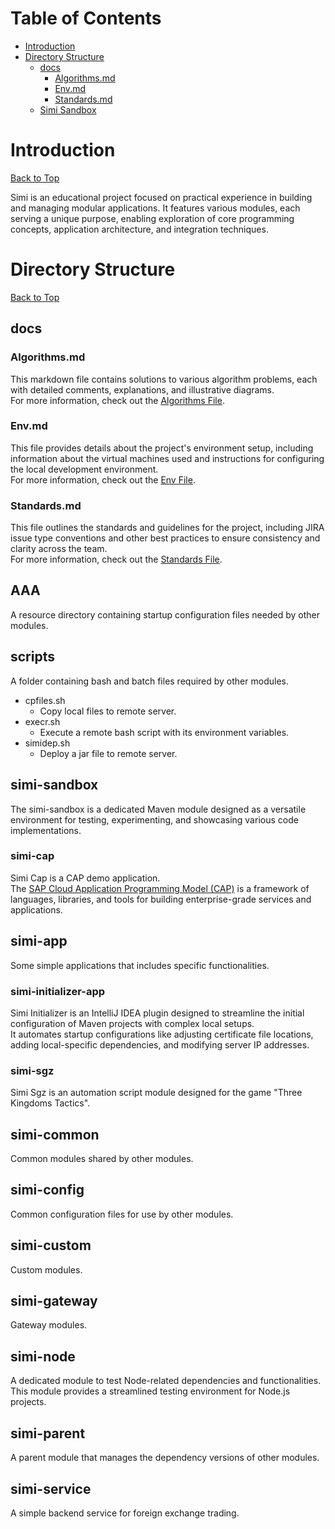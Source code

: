 # Table of Contents
- [Introduction](#introduction)
- [Directory Structure](#directory-structure)
  - [docs](#docs)
    - [Algorithms.md](#algorithmsmd)
    - [Env.md](#envmd)
    - [Standards.md](#standardsmd)
  - [Simi Sandbox](#simi-sandbox)
# Introduction
[Back to Top](#table-of-contents) 

Simi is an educational project focused on practical experience in building and managing modular applications. It features various modules, each serving a unique purpose, enabling exploration of core programming concepts, application architecture, and integration techniques.
# Directory Structure
[Back to Top](#table-of-contents)
## docs
### Algorithms.md
This markdown file contains solutions to various algorithm problems, each with detailed comments, explanations, and illustrative diagrams.    
For more information, check out the [Algorithms File](docs/Algorithms.md).

### Env.md
This file provides details about the project's environment setup, 
including information about the virtual machines used and instructions for configuring the local development environment.  
For more information, check out the [Env File](docs/Env.md).

### Standards.md
This file outlines the standards and guidelines for the project, including JIRA issue type conventions and other best practices to ensure consistency and clarity across the team.  
For more information, check out the [Standards File](docs/Standards.md).

## AAA 
A resource directory containing startup configuration files needed by other modules.
## scripts
A folder containing bash and batch files required by other modules.
* cpfiles.sh
  - Copy local files to remote server.
* execr.sh
  - Execute a remote bash script with its environment variables.
* simidep.sh 
  - Deploy a jar file to remote server.
## simi-sandbox
The simi-sandbox is a dedicated Maven module designed as a versatile environment for testing, experimenting, and showcasing various code implementations.
### simi-cap  
Simi Cap is a CAP demo application.  
The [SAP Cloud Application Programming Model (CAP)](https://cap.cloud.sap/docs/java/getting-started) is a framework of languages, libraries, and tools for building enterprise-grade services and applications.
## simi-app
Some simple applications that includes specific functionalities.
### simi-initializer-app  
Simi Initializer is an IntelliJ IDEA plugin designed to streamline the initial configuration of Maven projects with complex local setups.  
It automates startup configurations like adjusting certificate file locations, adding local-specific dependencies, and modifying server IP addresses.
### simi-sgz  
Simi Sgz is an automation script module designed for the game "Three Kingdoms Tactics".
## simi-common
Common modules shared by other modules.
## simi-config
Common configuration files for use by other modules.
## simi-custom
Custom modules.
## simi-gateway
Gateway modules.
## simi-node
A dedicated module to test Node-related dependencies and functionalities. This module provides a streamlined testing environment for Node.js projects.
## simi-parent
A parent module that manages the dependency versions of other modules.
## simi-service
A simple backend service for foreign exchange trading.